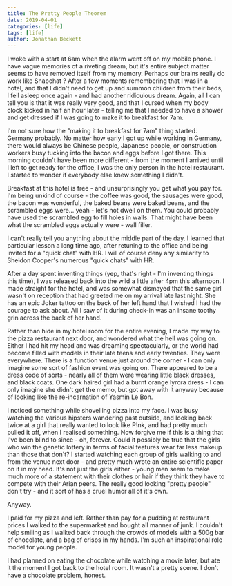 ```yaml
---
title: The Pretty People Theorem
date: 2019-04-01
categories: [life]
tags: [life]
author: Jonathan Beckett
---
```


I woke with a start at 6am when the alarm went off on my mobile phone. I have vague memories of a riveting dream, but it's entire subject matter seems to have removed itself from my memory. Perhaps our brains really do work like Snapchat ? After a few moments remembering that I was in a hotel, and that I didn't need to get up and summon children from their beds, I fell asleep once again - and had another ridiculous dream. Again, all I can tell you is that it was really very good, and that I cursed when my body clock kicked in half an hour later - telling me that I needed to have a shower and get dressed if I was going to make it to breakfast for 7am.

I'm not sure how the "making it to breakfast for 7am" thing started. Germany probably. No matter how early I got up while working in Germany, there would always be Chinese people, Japanese people, or construction workers busy tucking into the bacon and eggs before I got there. This morning couldn't have been more different - from the moment I arrived until I left to get ready for the office, I was the only person in the hotel restaurant. I started to wonder if everybody else knew something I didn't.

Breakfast at this hotel is free - and unsurprisingly you get what you pay for. I'm being unkind of course - the coffee was good, the sausages were good, the bacon was wonderful, the baked beans were baked beans, and the scrambled eggs were... yeah - let's not dwell on them. You could probably have used the scrambled egg to fill holes in walls. That might have been what the scrambled eggs actually were - wall filler.

I can't really tell you anything about the middle part of the day. I learned that particular lesson a long time ago, after retuning to the office and being invited for a "quick chat" with HR. I will of course deny any similarity to Sheldon Cooper's numerous "quick chats" with HR.

After a day spent inventing things (yep, that's right - I'm inventing things this time), I was released back into the wild a little after 4pm this afternoon. I made straight for the hotel, and was somewhat dismayed that the same girl wasn't on reception that had greeted me on my arrival late last night. She has an epic Joker tattoo on the back of her left hand that I wished I had the courage to ask about. All I saw of it during check-in was an insane toothy grin across the back of her hand.

Rather than hide in my hotel room for the entire evening, I made my way to the pizza restaurant next door, and wondered what the hell was going on. Either I had hit my head and was dreaming spectacularly, or the world had become filled with models in their late teens and early twenties. They were everywhere. There is a function venue just around the corner - I can only imagine some sort of fashion event was going on. There appeared to be a dress code of sorts - nearly all of them were wearing little black dresses, and black coats. One dark haired girl had a burnt orange lyrcra dress - I can only imagine she didn't get the memo, but got away with it anyway because of looking like the re-incarnation of Yasmin Le Bon.

I noticed something while shovelling pizza into my face. I was busy watching the various hipsters wandering past outside, and looking back twice at a girl that really wanted to look like P!nk, and had pretty much pulled it off, when I realised something. Now forgive me if this is a thing that I've been blind to since - oh, forever. Could it possibly be true that the girls who win the genetic lottery in terms of facial features wear far less makeup than those that don't? I started watching each group of girls walking to and from the venue next door - and pretty much wrote an entire scientific paper on it in my head. It's not just the girls either - young men seem to make much more of a statement with their clothes or hair if they think they have to compete with their Arian peers. The really good looking "pretty people" don't try - and it sort of has a cruel humor all of it's own.

Anyway.

I paid for my pizza and left. Rather than pay for a pudding at restaurant prices I walked to the supermarket and bought all manner of junk. I couldn't help smiling as I walked back through the crowds of models with a 500g bar of chocolate, and a bag of crisps in my hands. I'm such an inspirational role model for young people.

I had planned on eating the chocolate while watching a movie later, but ate it the moment I got back to the hotel room. It wasn't a pretty scene. I don't have a chocolate problem, honest.